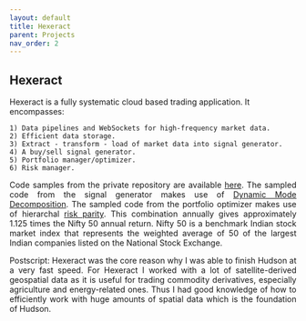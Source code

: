 ```yaml
---
layout: default
title: Hexeract
parent: Projects
nav_order: 2
---
```


## Hexeract 

Hexeract is a fully systematic cloud based trading application. It encompasses:

    1) Data pipelines and WebSockets for high-frequency market data.
    2) Efficient data storage.
    3) Extract - transform - load of market data into signal generator. 
    4) A buy/sell signal generator.
    5) Portfolio manager/optimizer.
    6) Risk manager.

 

<p align="justify ">
 Code samples from the private repository are available <a href="https://github.com/jsingh-pb10/hexeract"> here</a>. The sampled code from the signal generator makes use of <a href="https://en.wikipedia.org/wiki/Dynamic_mode_decomposition"> Dynamic Mode Decomposition</a>. The sampled code from the portfolio optimizer makes use of hierarchal <a href="https://en.wikipedia.org/wiki/Risk_parity">risk parity</a>. This combination annually gives approximately 1.125 times the Nifty 50 annual return. Nifty 50 is a benchmark Indian stock market index that represents the weighted average of 50 of the largest Indian companies listed on the National Stock Exchange.
 </p>

<p align="justify ">
 Postscript: Hexeract was the core reason why I was able to finish Hudson at a very fast speed. For Hexeract I worked with a lot of satellite-derived geospatial data as it is useful for trading commodity derivatives, especially agriculture and energy-related ones. Thus I had good knowledge of how to efficiently work with huge amounts of spatial data which is the foundation of Hudson.
</p>